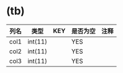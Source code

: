 # (tb)
| 列名   | 类型   | KEY  | 是否为空 | 注释   |
| ---- | ---- | ---- | ---- | ---- |
|col1|int(11)||YES||
|col2|int(11)||YES||
|col3|int(11)||YES||
